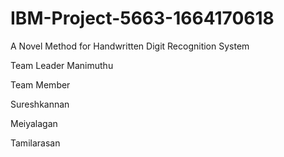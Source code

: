 # IBM-Project-5663-1664170618
A Novel Method for Handwritten Digit Recognition System


Team Leader 
Manimuthu


Team Member

Sureshkannan

Meiyalagan

Tamilarasan
